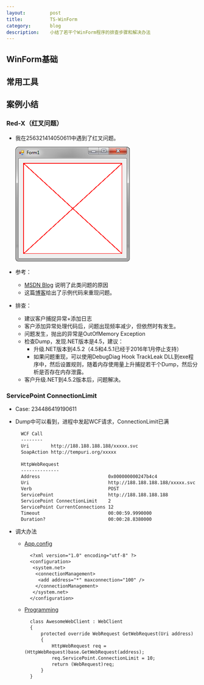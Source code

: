 ```yaml
---
layout:         post
title:          TS-WinForm
category:       blog
description:    小结了若干个WinForm程序的排查步骤和解决办法
---
```


## WinForm基础

## 常用工具

## 案例小结

### Red-X（红叉问题）
- 我在256321414050611中遇到了红叉问题。

	![RedX.png](https://raw.githubusercontent.com/wu-wenxiang/Media-WebLink/master/qiniu/1689ecbf60a940cc80452289d2d5df7d-RedX.png)

- 参考：
	- [MSDN Blog](https://blogs.msdn.microsoft.com/shawnhar/2010/11/22/winforms-and-the-big-red-x-of-doom/) 说明了此类问题的原因
	- 这篇[博客](https://oliversturm.com/2005/03/23/red-x/)给出了示例代码来重现问题。
- 排查：
	- 建议客户捕捉异常+添加日志
	- 客户添加异常处理代码后，问题出现频率减少，但依然时有发生。
	- 问题发生，抛出的异常是OutOfMemory Exception
	- 检查Dump，发现.NET版本是4.5，建议：
		- 升级.NET版本到4.5.2（4.5和4.5.1已经于2016年1月停止支持）
		- 如果问题重现，可以使用DebugDiag Hook TrackLeak DLL到exe程序中，然后设置规则，随着内存使用量上升捕捉若干个Dump，然后分析是否存在内存泄露。
	- 客户升级.NET到4.5.2版本后，问题解决。

### ServicePoint ConnectionLimit    
- Case: 234486419190611
- Dump中可以看到，进程中发起WCF请求，ConnectionLimit已满

		WCF Call
		--------
		Uri        http://188.188.188.188/xxxxx.svc
		SoapAction http://tempuri.org/xxxxx
		
		HttpWebRequest
		--------------
		Address                         0x000000000247b4c4
		Uri                             http://188.188.188.188/xxxxx.svc
		Verb                            POST
		ServicePoint                    http://188.188.188.188
		ServicePoint ConnectionLimit    2
		ServicePoint CurrentConnections 12
		Timeout                         00:00:59.9990000
		Duration?                       00:00:28.8380000

- 调大办法
	- [App.config](http://social.msdn.microsoft.com/forums/en-US/netfxnetcom/thread/1f863f20-09f9-49a5-8eee-17a89b591007)

			<?xml version="1.0" encoding="utf-8" ?> 
			<configuration> 
			 <system.net> 
			  <connectionManagement> 
			   <add address="*" maxconnection="100" /> 
			  </connectionManagement> 
			 </system.net> 
			</configuration>

	- [Programming](http://msdn.microsoft.com/en-us/library/system.net.servicepointmanager.defaultconnectionlimit.aspx)
	
			class AwesomeWebClient : WebClient
			{
			    protected override WebRequest GetWebRequest(Uri address)
				{
			    	HttpWebRequest req = (HttpWebRequest)base.GetWebRequest(address);
			    	req.ServicePoint.ConnectionLimit = 10;
			    	return (WebRequest)req;
			    }
			}
